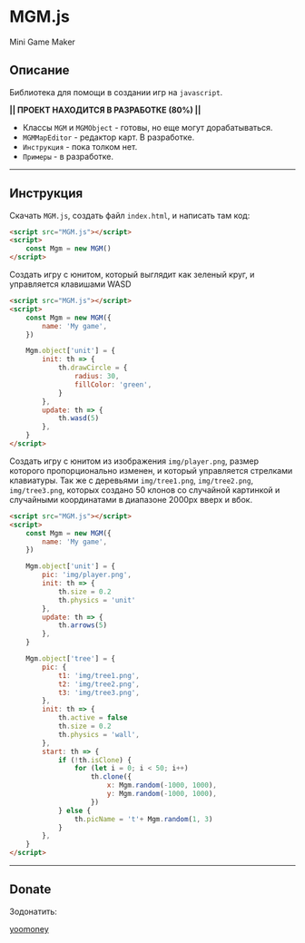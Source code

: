 # MGM.js
Mini Game Maker

## Описание

Библиотека для помощи в создании игр на `javascript`.

**|| ПРОЕКТ НАХОДИТСЯ В РАЗРАБОТКЕ (80%) ||**

- Классы `MGM` и `MGMObject` - готовы, но еще могут дорабатываться.
- `MGMMapEditor` - редактор карт. В разработке.
- `Инструкция` - пока толком нет.
- `Примеры` - в разработке.

____

## Инструкция

Скачать `MGM.js`, создать файл `index.html`, и написать там код:

```html
<script src="MGM.js"></script>
<script>
    const Mgm = new MGM()
</script>
```

Создать игру с юнитом, который выглядит как зеленый круг, и управляется клавишами WASD

```html
<script src="MGM.js"></script>
<script>
    const Mgm = new MGM({
        name: 'My game',
    })

    Mgm.object['unit'] = {
        init: th => {
            th.drawCircle = {
                radius: 30,
                fillColor: 'green',
            }
        },
        update: th => {
            th.wasd(5)
        },
    }
</script>
```

Создать игру с юнитом из изображения `img/player.png`, размер которого пропорционально изменен, и который управляется стрелками клавиатуры. Так же с деревьями `img/tree1.png`, `img/tree2.png`, `img/tree3.png`, которых создано 50 клонов со случайной картинкой и случайными координатами в диапазоне 2000px вверх и вбок.

```html
<script src="MGM.js"></script>
<script>
    const Mgm = new MGM({
        name: 'My game',
    })

    Mgm.object['unit'] = {
        pic: 'img/player.png',
        init: th => {
            th.size = 0.2
            th.physics = 'unit'
        },
        update: th => {
            th.arrows(5)
        },
    }

    Mgm.object['tree'] = {
        pic: {
            t1: 'img/tree1.png',
            t2: 'img/tree2.png',
            t3: 'img/tree3.png',
        },
        init: th => {
            th.active = false
            th.size = 0.2
            th.physics = 'wall',
        },
        start: th => {
            if (!th.isClone) {
                for (let i = 0; i < 50; i++)
                    th.clone({
                        x: Mgm.random(-1000, 1000),
                        y: Mgm.random(-1000, 1000),
                    })
            } else {
                th.picName = 't'+ Mgm.random(1, 3)
            }
        },
    }
</script>
```
____

## Donate

Зодонатить:

[yoomoney](https://yoomoney.ru/to/410018410401723)

